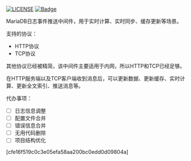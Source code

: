 [![LICENSE](https://img.shields.io/badge/license-Anti%20996-blue.svg)](https://github.com/996icu/996.ICU/blob/master/LICENSE)
[![Badge](https://img.shields.io/badge/link-996.icu-red.svg)](https://996.icu/#/zh_CN)

MariaDB日志事件推送中间件，用于实时计算、实时同步、缓存更新等场景。


支持的协议：
* HTTP协议
* TCP协议

其他协议已经被精简，该中间件主要适用于内网，所以HTTP和TCP已经足够。

在HTTP服务端以及TCP客户端收到消息后，可以更新数据、更新缓存、实时计算、更新全文索引、推送消息等。

代办事项：
* [ ] 日志信息调整
* [ ] 配置文件合并
* [ ] 错误信息合并
* [ ] 无用代码删除
* [ ] 项目结构优化

[cfe16f519c0c3e05efa58aa200bc0edd0d09804a]